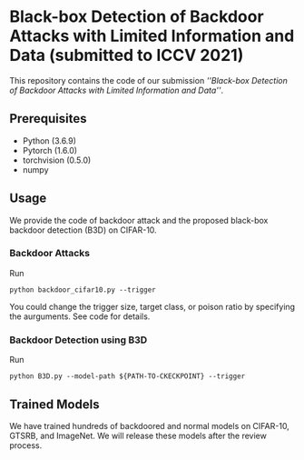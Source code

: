 # Black-box Detection of Backdoor Attacks with Limited Information and Data (submitted to ICCV 2021)

This repository contains the code of our submission *''Black-box Detection of Backdoor Attacks with Limited Information and Data''*.

## Prerequisites
* Python (3.6.9)
* Pytorch (1.6.0)
* torchvision (0.5.0)
* numpy

## Usage

We provide the code of backdoor attack and the proposed black-box backdoor detection (B3D) on CIFAR-10.

### Backdoor Attacks

Run

```
python backdoor_cifar10.py --trigger
```

You could change the trigger size, target class, or poison ratio by specifying the aurguments. See code for details.

### Backdoor Detection using B3D

Run

```
python B3D.py --model-path ${PATH-TO-CKECKPOINT} --trigger
```

## Trained Models

We have trained hundreds of backdoored and normal models on CIFAR-10, GTSRB, and ImageNet. We will release these models after the review process.